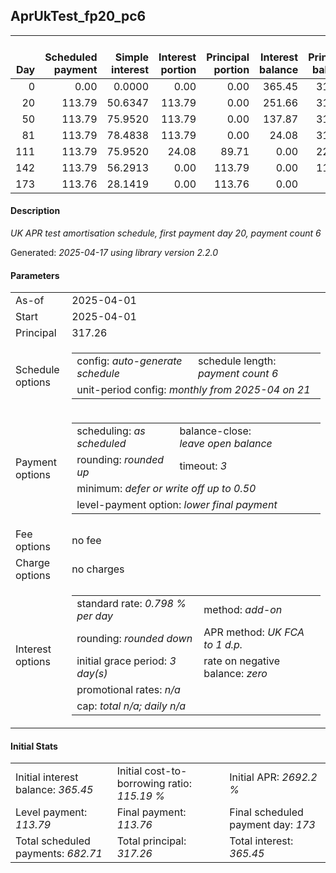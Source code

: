 <h2>AprUkTest_fp20_pc6</h2>
<table>
    <thead style="vertical-align: bottom;">
        <th style="text-align: right;">Day</th>
        <th style="text-align: right;">Scheduled payment</th>
        <th style="text-align: right;">Simple interest</th>
        <th style="text-align: right;">Interest portion</th>
        <th style="text-align: right;">Principal portion</th>
        <th style="text-align: right;">Interest balance</th>
        <th style="text-align: right;">Principal balance</th>
        <th style="text-align: right;">Total simple interest</th>
        <th style="text-align: right;">Total interest</th>
        <th style="text-align: right;">Total principal</th>
    </thead>
    <tr style="text-align: right;">
        <td class="ci00">0</td>
        <td class="ci01" style="white-space: nowrap;">0.00</td>
        <td class="ci02">0.0000</td>
        <td class="ci03">0.00</td>
        <td class="ci04">0.00</td>
        <td class="ci05">365.45</td>
        <td class="ci06">317.26</td>
        <td class="ci07">0.0000</td>
        <td class="ci08">0.00</td>
        <td class="ci09">0.00</td>
    </tr>
    <tr style="text-align: right;">
        <td class="ci00">20</td>
        <td class="ci01" style="white-space: nowrap;">113.79</td>
        <td class="ci02">50.6347</td>
        <td class="ci03">113.79</td>
        <td class="ci04">0.00</td>
        <td class="ci05">251.66</td>
        <td class="ci06">317.26</td>
        <td class="ci07">50.6347</td>
        <td class="ci08">113.79</td>
        <td class="ci09">0.00</td>
    </tr>
    <tr style="text-align: right;">
        <td class="ci00">50</td>
        <td class="ci01" style="white-space: nowrap;">113.79</td>
        <td class="ci02">75.9520</td>
        <td class="ci03">113.79</td>
        <td class="ci04">0.00</td>
        <td class="ci05">137.87</td>
        <td class="ci06">317.26</td>
        <td class="ci07">126.5867</td>
        <td class="ci08">227.58</td>
        <td class="ci09">0.00</td>
    </tr>
    <tr style="text-align: right;">
        <td class="ci00">81</td>
        <td class="ci01" style="white-space: nowrap;">113.79</td>
        <td class="ci02">78.4838</td>
        <td class="ci03">113.79</td>
        <td class="ci04">0.00</td>
        <td class="ci05">24.08</td>
        <td class="ci06">317.26</td>
        <td class="ci07">205.0705</td>
        <td class="ci08">341.37</td>
        <td class="ci09">0.00</td>
    </tr>
    <tr style="text-align: right;">
        <td class="ci00">111</td>
        <td class="ci01" style="white-space: nowrap;">113.79</td>
        <td class="ci02">75.9520</td>
        <td class="ci03">24.08</td>
        <td class="ci04">89.71</td>
        <td class="ci05">0.00</td>
        <td class="ci06">227.55</td>
        <td class="ci07">281.0226</td>
        <td class="ci08">365.45</td>
        <td class="ci09">89.71</td>
    </tr>
    <tr style="text-align: right;">
        <td class="ci00">142</td>
        <td class="ci01" style="white-space: nowrap;">113.79</td>
        <td class="ci02">56.2913</td>
        <td class="ci03">0.00</td>
        <td class="ci04">113.79</td>
        <td class="ci05">0.00</td>
        <td class="ci06">113.76</td>
        <td class="ci07">337.3139</td>
        <td class="ci08">365.45</td>
        <td class="ci09">203.50</td>
    </tr>
    <tr style="text-align: right;">
        <td class="ci00">173</td>
        <td class="ci01" style="white-space: nowrap;">113.76</td>
        <td class="ci02">28.1419</td>
        <td class="ci03">0.00</td>
        <td class="ci04">113.76</td>
        <td class="ci05">0.00</td>
        <td class="ci06">0.00</td>
        <td class="ci07">365.4558</td>
        <td class="ci08">365.45</td>
        <td class="ci09">317.26</td>
    </tr>
</table>
<h4>Description</h4>
<p><i>UK APR test amortisation schedule, first payment day 20, payment count 6</i></p>
<p>Generated: <i>2025-04-17 using library version 2.2.0</i></p>
<h4>Parameters</h4>
<table>
    <tr>
        <td>As-of</td>
        <td>2025-04-01</td>
    </tr>
    <tr>
        <td>Start</td>
        <td>2025-04-01</td>
    </tr>
    <tr>
        <td>Principal</td>
        <td>317.26</td>
    </tr>
    <tr>
        <td>Schedule options</td>
        <td>
            <table>
                <tr>
                    <td>config: <i>auto-generate schedule</i></td>
                    <td>schedule length: <i><i>payment count</i> 6</i></td>
                </tr>
                <tr>
                    <td colspan="2" style="white-space: nowrap;">unit-period config: <i>monthly from 2025-04 on 21</i></td>
                </tr>
            </table>
        </td>
    </tr>
    <tr>
        <td>Payment options</td>
        <td>
            <table>
                <tr>
                    <td>scheduling: <i>as scheduled</i></td>
                    <td>balance-close: <i>leave&nbsp;open&nbsp;balance</i></td>
                </tr>
                <tr>
                    <td>rounding: <i>rounded up</i></td>
                    <td>timeout: <i>3</i></td>
                </tr>
                <tr>
                    <td colspan='2'>minimum: <i>defer&nbsp;or&nbsp;write&nbsp;off&nbsp;up&nbsp;to&nbsp;0.50</i></td>
                </tr>
                <tr>
                    <td colspan='2'>level-payment option: <i>lower&nbsp;final&nbsp;payment</i></td>
                </tr>
            </table>
        </td>
    </tr>
    <tr>
        <td>Fee options</td>
        <td>no fee
        </td>
    </tr>
    <tr>
        <td>Charge options</td>
        <td>no charges
        </td>
    </tr>
    <tr>
        <td>Interest options</td>
        <td>
            <table>
                <tr>
                    <td>standard rate: <i>0.798 % per day</i></td>
                    <td>method: <i>add-on</i></td>
                </tr>
                <tr>
                    <td>rounding: <i>rounded down</i></td>
                    <td>APR method: <i>UK FCA to 1 d.p.</i></td>
                </tr>
                <tr>
                    <td>initial grace period: <i>3 day(s)</i></td>
                    <td>rate on negative balance: <i>zero</i></td>
                </tr>
                <tr>
                    <td colspan="2">promotional rates: <i><i>n/a</i></i></td>
                </tr>
                <tr>
                    <td colspan="2">cap: <i>total <i>n/a</i>; daily <i>n/a</i></td>
                </tr>
            </table>
        </td>
    </tr>
</table>
<h4>Initial Stats</h4>
<table>
    <tr>
        <td>Initial interest balance: <i>365.45</i></td>
        <td>Initial cost-to-borrowing ratio: <i>115.19 %</i></td>
        <td>Initial APR: <i>2692.2 %</i></td>
    </tr>
    <tr>
        <td>Level payment: <i>113.79</i></td>
        <td>Final payment: <i>113.76</i></td>
        <td>Final scheduled payment day: <i>173</i></td>
    </tr>
    <tr>
        <td>Total scheduled payments: <i>682.71</i></td>
        <td>Total principal: <i>317.26</i></td>
        <td>Total interest: <i>365.45</i></td>
    </tr>
</table>
